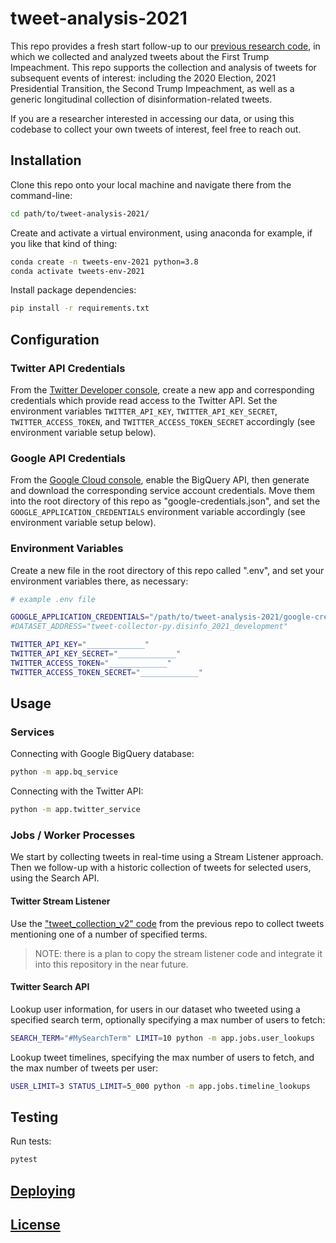 # tweet-analysis-2021

This repo provides a fresh start follow-up to our [previous research code](https://github.com/s2t2/tweet-analyzer-py), in which we collected and analyzed tweets about the First Trump Impeachment. This repo supports the collection and analysis of tweets for subsequent events of interest: including the 2020 Election, 2021 Presidential Transition, the Second Trump Impeachment, as well as a generic longitudinal collection of disinformation-related tweets.

If you are a researcher interested in accessing our data, or using this codebase to collect your own tweets of interest, feel free to reach out.

## Installation

Clone this repo onto your local machine and navigate there from the command-line:

```sh
cd path/to/tweet-analysis-2021/
```

Create and activate a virtual environment, using anaconda for example, if you like that kind of thing:

```sh
conda create -n tweets-env-2021 python=3.8
conda activate tweets-env-2021
```

Install package dependencies:

```sh
pip install -r requirements.txt
```

## Configuration

### Twitter API Credentials

From the [Twitter Developer console](https://developer.twitter.com), create a new app and corresponding credentials which provide read access to the Twitter API. Set the environment variables `TWITTER_API_KEY`, `TWITTER_API_KEY_SECRET`, `TWITTER_ACCESS_TOKEN`, and `TWITTER_ACCESS_TOKEN_SECRET` accordingly (see environment variable setup below).

### Google API Credentials

From the [Google Cloud console](https://console.cloud.google.com/), enable the BigQuery API, then generate and download the corresponding service account credentials. Move them into the root directory of this repo as "google-credentials.json", and set the `GOOGLE_APPLICATION_CREDENTIALS` environment variable accordingly (see environment variable setup below).

### Environment Variables

Create a new file in the root directory of this repo called ".env", and set your environment variables there, as necessary:

```sh
# example .env file

GOOGLE_APPLICATION_CREDENTIALS="/path/to/tweet-analysis-2021/google-credentials.json"
#DATASET_ADDRESS="tweet-collector-py.disinfo_2021_development"

TWITTER_API_KEY="_____________"
TWITTER_API_KEY_SECRET="_____________"
TWITTER_ACCESS_TOKEN="_____________"
TWITTER_ACCESS_TOKEN_SECRET="_____________"
```

## Usage

### Services

Connecting with Google BigQuery database:

```sh
python -m app.bq_service
```

Connecting with the Twitter API:

```sh
python -m app.twitter_service
```

### Jobs / Worker Processes

We start by collecting tweets in real-time using a Stream Listener approach. Then we follow-up with a historic collection of tweets for selected users, using the Search API.

#### Twitter Stream Listener

Use the ["tweet_collection_v2" code](https://github.com/s2t2/tweet-analyzer-py/tree/master/app/tweet_collection_v2) from the previous repo to collect tweets mentioning one of a number of specified terms.

> NOTE: there is a plan to copy the stream listener code and integrate it into this repository in the near future.

#### Twitter Search API

Lookup user information, for users in our dataset who tweeted using a specified search term, optionally specifying a max number of users to fetch:

```sh
SEARCH_TERM="#MySearchTerm" LIMIT=10 python -m app.jobs.user_lookups
```

Lookup tweet timelines, specifying the max number of users to fetch, and the max number of tweets per user:

```sh
USER_LIMIT=3 STATUS_LIMIT=5_000 python -m app.jobs.timeline_lookups
```

## Testing

Run tests:

```sh
pytest
```

## [Deploying](DEPLOYING.md)

## [License](LICENSE.md)
